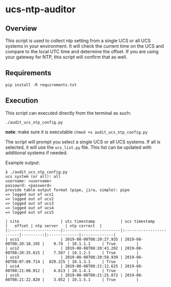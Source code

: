 # ucs-ntp-auditor

## Overview

This script is used to collect ntp setting from a single UCS or all UCS systems in your environment. It will check the current time on the UCS and compare to the local UTC time and determine the offset. If you are using your gateway for NTP, this script will confirm that as well.

## Requirements

`pip install -R requirements.txt`

## Execution

This script can executed directly from the terminal as such:

```
./audit_ucs_ntp_config.py
```
**note**: make sure it is executable `chmod +x audit_ucs_ntp_config.py`

The script will prompt you select a single UCS or all UCS systems. If all is selected, it will use the `ucs_list.py` file. This list can be updated with additional systems if needed.

Example output:

```
$ ./audit_ucs_ntp_config.py
ucs system (or all): all
username: <username>
passowrd: <password>
provide table output format (pipe, jira, simple): pipe
=> logged out of ucs1
=> logged out of ucs2
=> logged out of ucs3
=> logged out of ucs4
=> logged out of ucs5

| site                  | utc timestamp           | ucs timestamp           |   offset | ntp server   | ntp correct  |
|:----------------------|:------------------------|:------------------------|---------:|:-------------|:-------------|
| ucs1                  | 2019-08-08T08:20:27.935 | 2019-08-08T08:20:18.195 |    9.74  | 10.1.1.1     | True         |
| ucs2                  | 2019-08-08T08:20:43.202 | 2019-08-08T08:20:35.615 |    7.587 | 10.1.2.1     | True         |
| ucs3                  | 2019-08-08T08:20:58.939 | 2019-08-08T08:07:09.714 |  829.225 | 10.1.3.1     | True         |
| ucs4                  | 2019-08-08T08:21:12.625 | 2019-08-08T08:21:08.012 |    4.613 | 10.1.4.1     | True         |
| ucs5                  | 2019-08-08T08:21:25.872 | 2019-08-08T08:21:22.820 |    3.052 | 10.1.5.1     | True         |
```

